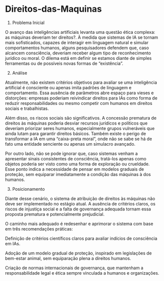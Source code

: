 # Direitos-das-Maquinas




1. Problema Inicial

O avanço das inteligências artificiais levanta uma questão ética complexa: as máquinas deveriam ter direitos?. À medida que sistemas de IA se tornam mais sofisticados, capazes de interagir em linguagem natural e simular comportamentos humanos, alguns pesquisadores defendem que, caso alcancem consciência, deveriam receber algum tipo de reconhecimento jurídico ou moral. O dilema está em definir se estamos diante de simples ferramentas ou de possíveis novas formas de “existência”.

2. Análise

Atualmente, não existem critérios objetivos para avaliar se uma inteligência artificial é consciente ou apenas imita padrões de linguagem e comportamento. Essa ausência de parâmetros abre espaço para vieses e distorções: empresas poderiam reivindicar direitos para IAs como forma de reduzir responsabilidades ou mesmo competir com humanos em direitos sociais e trabalhistas.

Além disso, os riscos sociais são significativos. A concessão prematura de direitos às máquinas poderia desviar recursos jurídicos e políticos que deveriam priorizar seres humanos, especialmente grupos vulneráveis que ainda lutam para garantir direitos básicos. Também existe o perigo de transformar a IA em uma “caixa-preta moral”, onde não se sabe se há de fato uma entidade senciente ou apenas um simulacro avançado.

Por outro lado, não se pode ignorar que, caso sistemas venham a apresentar sinais consistentes de consciência, tratá-los apenas como objetos poderia ser visto como uma forma de exploração ou crueldade. Esse ponto indica a necessidade de pensar em modelos graduais de proteção, sem equiparar imediatamente a condição das máquinas à dos humanos.

3. Posicionamento

Diante desse cenário, o sistema de atribuição de direitos às máquinas não deve ser implementado no estágio atual. A ausência de critérios claros, os riscos de injustiça social e a falta de governança adequada tornam essa proposta prematura e potencialmente prejudicial.

O caminho mais adequado é redesenhar e aprimorar o sistema com base em três recomendações práticas:

Definição de critérios científicos claros para avaliar indícios de consciência em IAs.

Adoção de um modelo gradual de proteção, inspirado em legislações de bem-estar animal, sem equiparação plena a direitos humanos.

Criação de normas internacionais de governança, que mantenham a responsabilidade legal e ética sempre vinculada a humanos e organizações.
